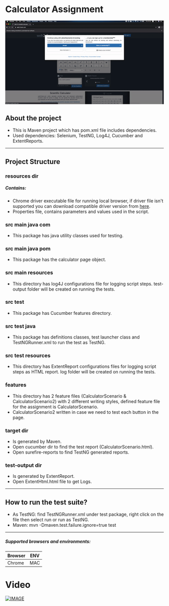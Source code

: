 # Calculator Assignment
![](gif-shot.gif)
## About the project
* This is Maven project which has pom.xml file includes dependencies.
* Used dependencies: Selenium, TestNG, Log4J, Cucumber and ExtentReports.
---
## Project Structure
### resources dir
##### Contains:
* Chrome driver executable file for running local browser, if driver file isn't supported you can download compatible driver version from [here](https://chromedriver.chromium.org/downloads).
* Properties file, contains parameters and values used in the script.
### src main java com
* This package has java utility classes used for testing.
### src main java pom
* This package has the calculator page object.
### src main resources
* This directory has log4J configurations file for logging script steps. test-output folder will be created on running the tests.
### src test
* This package has Cucumber features directory.
### src test java
* This package has definitions classes, test launcher class and TestNGRunner.xml to run the test as TestNG.
### src test resources
* This directory has ExtentReport configurations files for logging script steps as HTML report. log folder will be created on running the tests.
### features
* This directory has 2 feature files (CalculatorScenario & CalculatorScenario2) with 2 different writing styles, defined feature file for the assignment is CalculatorScenario.
* CalculatorScenario2 written in case we need to test each button in the page.
### target dir
* Is generated by Maven.
* Open cucumber dir to find the test report (CalculatorScenario.html).
* Open surefire-reports to find TestNG generated reports.
### test-output dir
* Is generated by ExtentReport.
* Open ExtentHtml.html file to get Logs.
---
## How to run the test suite?
* As TestNG: find TestNGRunner.xml under test package, right click on the file then select run or run as TestNG.
* Maven: mvn -Dmaven.test.failure.ignore=true test
---
##### Supported browsers and environments:
| Browser        | ENV            |
| ---------------|:--------------:|
|Chrome          |MAC             |

# Video
[![IMAGE](http://img.youtube.com/vi/idFOIuyOaLY/0.jpg)](https://www.youtube.com/embed/idFOIuyOaLY)
